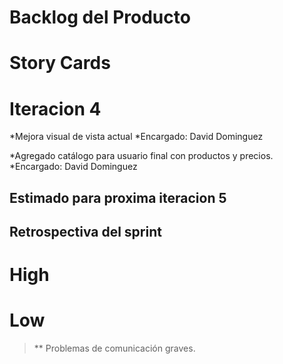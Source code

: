 # **Backlog del Producto**

# **Story Cards**

# Iteracion 4

*Mejora visual de vista actual
*Encargado: David Dominguez

*Agregado catálogo para usuario final con productos y precios.
*Encargado: David Dominguez



## Estimado para proxima iteracion 5



## Retrospectiva del sprint

# High


# Low

> ** Problemas de comunicación graves.
